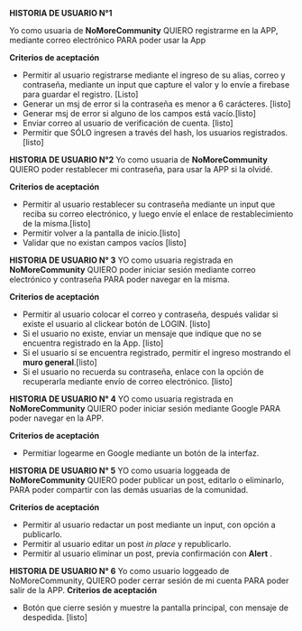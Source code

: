 **HISTORIA DE USUARIO N°1**

Yo como usuaria de **NoMoreCommunity** QUIERO registrarme en la APP, mediante correo electrónico PARA poder usar la App

**Criterios de aceptación**
- Permitir al usuario registrarse mediante el ingreso de su alias, correo y contraseña, mediante un input  que capture el valor y lo envíe a firebase para guardar el registro. [Listo]
- Generar un msj de error si la contraseña es menor a 6 carácteres. [listo]
- Generar msj de error si alguno de los campos está vacío.[listo]
- Enviar correo al usuario de verificación de cuenta. [listo]
- Permitir que SÓLO ingresen a través del hash, los usuarios registrados. [listo]

**HISTORIA DE USUARIO N°2**
Yo como usuaria de **NoMoreCommunity** QUIERO poder restablecer mi contraseña, para usar la APP si la olvidé.

**Criterios de aceptación**
- Permitir al usuario restablecer su contraseña mediante un input que reciba su correo electrónico, y luego envíe el enlace de restablecimiento de la misma.[listo]
- Permitir volver a la pantalla de inicio.[listo]
- Validar que no existan campos vacíos [listo]


**HISTORIA DE USUARIO N° 3** 
YO como usuaria registrada en **NoMoreCommunity** QUIERO poder iniciar sesión mediante correo electrónico y contraseña PARA poder navegar en la misma.

**Criterios de aceptación**
- Permitir al usuario colocar el correo y contraseña, después validar si existe el usuario al clickear botón de LOGIN. [listo]
- Si el usuario no existe, enviar un mensaje que indique que no se encuentra registrado en la App. [listo]
- Si el usuario sí se encuentra registrado, permitir el ingreso mostrando el **muro general**.[listo]
- Si el usuario no recuerda su contraseña, enlace con la opción de recuperarla mediante envío de correo electrónico. [listo]

**HISTORIA DE USUARIO N° 4** 
YO como usuaria registrada en **NoMoreCommunity** QUIERO poder iniciar sesión mediante Google PARA poder navegar en la APP.

**Criterios de aceptación**
- Permitiar logearme en Google mediante un botón de la interfaz.

**HISTORIA DE USUARIO N° 5** 
YO como usuaria loggeada de **NoMoreCommunity** QUIERO poder publicar un post, editarlo o eliminarlo, PARA poder compartir con las demás usuarias de la comunidad.

**Criterios de aceptación**
- Permitir al usuario redactar un post mediante un input, con opción a publicarlo.
- Permitir al usuario editar un post *in place* y republicarlo.
- Permitir al usuario eliminar un post, previa confirmación con **Alert** . 

**HISTORIA DE USUARIO N° 6**
Yo como usuario loggeado de NoMoreCommunity, QUIERO poder cerrar sesión de mi cuenta PARA poder salir de la APP.
**Criterios de aceptación**
- Botón que cierre sesión y muestre la pantalla principal, con mensaje de despedida. [listo]
